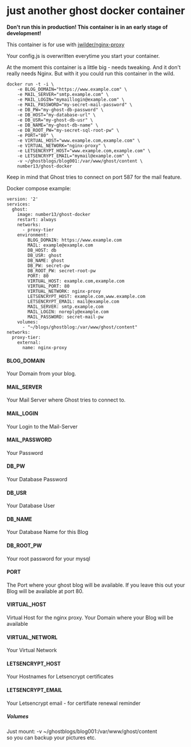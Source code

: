 # just another ghost docker container

**Don't run this in production! This container is in an early stage of development!**

This container is for use with [jwilder/nginx-proxy](https://github.com/jwilder/nginx-proxy)

Your config.js is overwritten everytime you start your container.

At the moment this container is a little big - needs tweaking. And it don't really
needs Nginx. But with it you could run this container in the wild.

```
docker run -t -i \
    -e BLOG_DOMAIN="https://www.example.com" \
    -e MAIL_SERVER="smtp.example.com" \
    -e MAIL_LOGIN="mymaillogin@example.com" \
    -e MAIL_PASSWORD="my-secret-mail-password" \
    -e DB_PW="my-ghost-db-password" \
    -e DB_HOST="my-database-url" \
    -e DB_USR="my-ghost-db-usr" \
    -e DB_NAME="my-ghost-db-name" \
    -e DB_ROOT_PW="my-secret-sql-root-pw" \
    -e PORT="80" \
    -e VIRTUAL_HOST="www.example.com,example.com" \
    -e VIRTUAL_NETWORK="nginx-proxy" \
    -e LETSENCRYPT_HOST="www.example.com,example.com" \
    -e LETSENCRYPT_EMAIL="mymail@example.com" \
    -v ~/ghostblogs/blog001:/var/www/ghost/content \
    number13/ghost-docker
```

Keep in mind that Ghost tries to connect on port 587 for the mail feature.

Docker compose example:
```
version: '2'
services:
  ghost:
    image: number13/ghost-docker
    restart: always
    networks:
      - proxy-tier
    environment:
        BLOG_DOMAIN: https://www.example.com
        MAIL: example@example.com
        DB_HOST: db
        DB_USR: ghost
        DB_NAME: ghost
        DB_PW: secret-pw
        DB_ROOT_PW: secret-root-pw
        PORT: 80
        VIRTUAL_HOST: example.com,example.com
        VIRTUAL_PORT: 80
        VIRTUAL_NETWORK: nginx-proxy
        LETSENCRYPT_HOST: example.com,www.example.com
        LETSENCRYPT_EMAIL: mail@example.com
        MAIL_SERVER: smtp.example.com
        MAIL_LOGIN: noreply@example.com
        MAIL_PASSWORD: secret-mail-pw
    volumes:
      - "~/blogs/ghostblog:/var/www/ghost/content"
networks:
  proxy-tier:
    external:
      name: nginx-proxy
```

#### BLOG_DOMAIN
Your Domain from your blog.

#### MAIL_SERVER
Your Mail Server where Ghost tries to connect to.

#### MAIL_LOGIN
Your Login to the Mail-Server

#### MAIL_PASSWORD
Your Password

#### DB_PW
Your Database Password

#### DB_USR
Your Database User

#### DB_NAME
Your Database Name for this Blog

#### DB_ROOT_PW
Your root password for your mysql

#### PORT
The Port where your ghost blog will be available. If you leave this out your Blog will be available at port 80.

#### VIRTUAL_HOST
Virtual Host for the nginx proxy. Your Domain where your Blog will be available

#### VIRTUAL_NETWORL
Your Virtual Network

#### LETSENCRYPT_HOST
Your Hostnames for Letsencrypt certificates

#### LETSENCRYPT_EMAIL
Your Letsencrypt email - for certifiate renewal reminder


##### Volumes
Just mount:
-v ~/ghostblogs/blog001:/var/www/ghost/content \
so you can backup your pictures etc.


